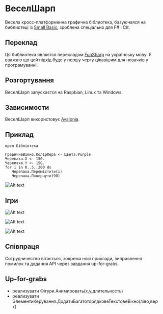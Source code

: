 # ВеселШарп
Весела кросс-платформенна графична біблиотека, базуючаяся на библиотеці із [Small Basic](http://smallbasic.com/), зроблена спеціально для F# і C#.

## Переклад

Ця библиотека являєтся перекладом [FunSharp](https://github.com/ptrelford/FunSharp) на українську мову. Я вважаю що цей підхід буде у першу чергу цікавішим для новачків у програмуванні.

## Розгортування

ВеселШарп запускаєтся на Raspbian, Linux та Windows.

## Зависимости

ВеселШарп використовує [Avalonia](https://github.com/AvaloniaUI/Avalonia).

## Приклад

```F#
open Бібліотека

ГрафичнеВікно.КолірПера <- Цвета.Purple
Черепаха.X <- 150.
Черепаха.Y <- 150.
for i in 0..5..200 do
   Черепаха.Перемістити(i)
   Черепаха.Повернути(90)
```
![Alt text](http://trelford.com/FunSharp/Turtle_Example.png "Приклад Черепахи")

## Ігри

![Alt text](http://trelford.com/FunSharp/1942.png "1942")

![Alt text](http://trelford.com/FunSharp/Asteroids.png "Астероіди")

![Alt text](http://trelford.com/FunSharp/Tetris.png "Тетріс")

## Співпраця

Сотрудничество вітається, зокрема нові приклади, виправлення помилок та додання API через завдання up-for-grabs.

## Up-for-grabs

- реализувати Фігури.Анимировать(x,y,длительность)
- реализувати ЭлементиКерування.ДодатиБагатоторядковеТекстовеВікно(ліво,верх)
